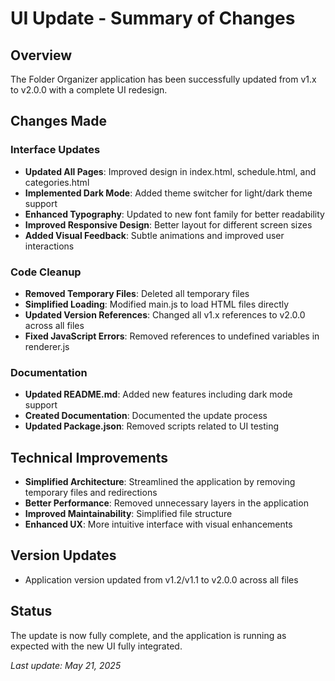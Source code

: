 # UI Update - Summary of Changes

## Overview
The Folder Organizer application has been successfully updated from v1.x to v2.0.0 with a complete UI redesign.

## Changes Made

### Interface Updates
- **Updated All Pages**: Improved design in index.html, schedule.html, and categories.html
- **Implemented Dark Mode**: Added theme switcher for light/dark theme support
- **Enhanced Typography**: Updated to new font family for better readability
- **Improved Responsive Design**: Better layout for different screen sizes
- **Added Visual Feedback**: Subtle animations and improved user interactions

### Code Cleanup
- **Removed Temporary Files**: Deleted all temporary files
- **Simplified Loading**: Modified main.js to load HTML files directly
- **Updated Version References**: Changed all v1.x references to v2.0.0 across all files
- **Fixed JavaScript Errors**: Removed references to undefined variables in renderer.js

### Documentation
- **Updated README.md**: Added new features including dark mode support
- **Created Documentation**: Documented the update process
- **Updated Package.json**: Removed scripts related to UI testing

## Technical Improvements
- **Simplified Architecture**: Streamlined the application by removing temporary files and redirections
- **Better Performance**: Removed unnecessary layers in the application
- **Improved Maintainability**: Simplified file structure
- **Enhanced UX**: More intuitive interface with visual enhancements

## Version Updates
- Application version updated from v1.2/v1.1 to v2.0.0 across all files

## Status
The update is now fully complete, and the application is running as expected with the new UI fully integrated.

*Last update: May 21, 2025*
